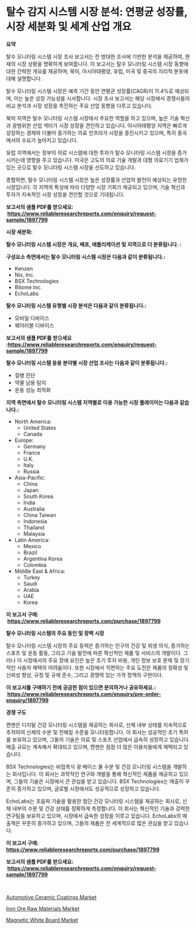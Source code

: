 <p><h1>탈수 감지 시스템 시장 분석: 연평균 성장률, 시장 세분화 및 세계 산업 개요</h1></p><p><strong>요약</strong></p>
<p><p>탈수 모니터링 시스템 시장 조사 보고서는 전 방대한 조사에 기반한 분석을 제공하여, 현재의 시장 상황을 명확하게 보여줍니다. 이 보고서는 탈수 모니터링 시스템 시장 동향에 대한 간략한 개요를 제공하며, 북미, 아시아태평양, 유럽, 미국 및 중국의 지리적 분포에 대해 설명합니다.</p><p>탈수 모니터링 시스템 시장은 예측 기간 동안 연평균 성장률(CAGR)이 11.4%로 예상되며, 이는 높은 성장 가능성을 시사합니다. 시장 조사 보고서는 해당 시장에서 경쟁사들의 비교 분석과 시장 성장을 촉진하는 주요 산업 동향을 다루고 있습니다.</p><p>북미 지역은 탈수 모니터링 시스템 시장에서 주요한 역할을 하고 있으며, 높은 기술 혁신과 광범위한 산업 섹터가 시장 성장을 견인하고 있습니다. 아시아태평양 지역은 빠르게 성장하는 경제와 더불어 증가하는 의료 인프라가 시장을 증진시키고 있으며, 특히 중국에서의 수요가 높아지고 있습니다.</p><p>유럽 지역에서는 정부의 의료 시스템에 대한 투자가 탈수 모니터링 시스템 시장을 증가시키는데 영향을 주고 있습니다. 미국은 고도의 의료 기술 개발과 대형 의료기기 업체가 있는 곳으로 탈수 모니터링 시스템 시장을 선도하고 있습니다.</p><p>종합하면, 탈수 모니터링 시스템 시장은 높은 성장률과 산업의 발전이 예상되는 유망한 시장입니다. 각 지역의 특성에 따라 다양한 시장 기회가 제공되고 있으며, 기술 혁신과 투자가 지속적인 시장 성장을 견인할 것으로 기대됩니다.</p></p>
<p><strong>보고서의 샘플 PDF를 받으세요: &nbsp;<a href="https://www.reliableresearchreports.com/enquiry/request-sample/1897799">https://www.reliableresearchreports.com/enquiry/request-sample/1897799</a></strong></p>
<p><strong>시장 세분화:</strong></p>
<p><strong> 탈수 모니터링 시스템 시장은 개요, 배포, 애플리케이션 및 지역으로 더 분류됩니다. :</strong></p>
<p><strong>구성요소 측면에서는 탈수 모니터링 시스템 시장은 다음과 같이 분류됩니다.:</strong></p>
<p><ul><li>Kenzen</li><li>Nix, Inc.</li><li>BSX Technologies</li><li>Bitome Inc.</li><li>EchoLabs</li></ul></p>
<p><strong> 탈수 모니터링 시스템 유형별 시장 분석은 다음과 같이 분류됩니다.:</strong></p>
<p><ul><li>모바일 디바이스</li><li>웨어러블 디바이스</li></ul></p>
<p><strong>보고서의 샘플 PDF를 받으세요 :<a href="https://www.reliableresearchreports.com/enquiry/request-sample/1897799">https://www.reliableresearchreports.com/enquiry/request-sample/1897799</a></strong></p>
<p><strong> 탈수 모니터링 시스템 응용 분야별 시장 산업 조사는 다음과 같이 분류됩니다.:</strong></p>
<p><ul><li>질병 진단</li><li>약물 남용 탐지</li><li>운동 성능 최적화</li></ul></p>
<p><strong>지역 측면에서 탈수 모니터링 시스템 지역별로 이용 가능한 시장 플레이어는 다음과 같습니다.:</strong></p>
<p><ul>
    <li>
        North America:
        <ul>
            <li>United States</li>
            <li>Canada</li>
        </ul>
    </li>
    <li>
        Europe:
        <ul>
            <li>Germany</li>
            <li>France</li>
            <li>U.K.</li>
            <li>Italy</li>
            <li>Russia</li>
        </ul>
    </li>
    <li>
        Asia-Pacific:
        <ul>
            <li>China</li>
            <li>Japan</li>
            <li>South Korea</li>
            <li>India</li>
            <li>Australia</li>
            <li>China Taiwan</li>
            <li>Indonesia</li>
            <li>Thailand</li>
            <li>Malaysia</li>
        </ul>
    </li>
    <li>
        Latin America:
        <ul>
            <li>Mexico</li>
            <li>Brazil</li>
            <li>Argentina Korea</li>
            <li>Colombia</li>
        </ul>
    </li>
    <li>
        Middle East & Africa:
        <ul>
            <li>Turkey</li>
            <li>Saudi</li>
            <li>Arabia</li>
            <li>UAE</li>
            <li>Korea</li>
        </ul>
    </li>
    </ul></p>
<p><strong>이 보고서 구매: &nbsp;<a href="https://www.reliableresearchreports.com/purchase/1897799">https://www.reliableresearchreports.com/purchase/1897799</a></strong></p>
<p><strong>탈수 모니터링 시스템의 주요 동인 및 장벽 시장</strong></p>
<p><p>탈수 모니터링 시스템 시장의 주요 동력은 증가하는 인구의 건강 및 위생 의식, 증가하는 스포츠 및 운동 활동, 그리고 기술 발전에 따른 혁신적인 제품 및 서비스의 개발이다. 그러나 이 시장에서의 주요 장애 요인은 높은 초기 투자 비용, 개인 정보 보호 문제 및 장기적인 사용자 채택의 어려움이다. 또한 시장에서 직면하는 주요 도전은 제품의 정확성 및 신뢰성 향상, 규정 및 규제 준수, 그리고 경쟁력 있는 가격 정책의 구현이다.</p></p>
<p><strong>이 보고서를 구매하기 전에 궁금한 점이 있으면 문의하거나 공유하세요.: &nbsp;<a href="https://www.reliableresearchreports.com/enquiry/pre-order-enquiry/1897799">https://www.reliableresearchreports.com/enquiry/pre-order-enquiry/1897799</a></strong></p>
<p><strong>경쟁 구도</strong></p>
<p><p>켄젠은 디지털 건강 모니터링 시스템을 제공하는 회사로, 신체 내부 상태를 지속적으로 추적하여 신체의 수분 및 전해질 수준을 모니터링합니다. 이 회사는 성공적인 초기 특허를 보유하고 있으며, 그들의 기술은 의료 및 스포츠 산업에서 급속히 성장하고 있습니다. 매출 규모는 계속해서 확대되고 있으며, 켄젠은 점점 더 많은 이용자들에게 채택되고 있습니다.</p><p>BSX Technologies는 비접촉식 광 베이스 물 수분 및 건강 모니터링 시스템을 개발하는 회사입니다. 이 회사는 과학적인 연구와 개발을 통해 혁신적인 제품을 제공하고 있으며, 그들의 기술은 시장에서 큰 관심을 받고 있습니다. BSX Technologies는 매출이 꾸준히 증가하고 있으며, 글로벌 시장에서도 성공적으로 성장하고 있습니다.</p><p>EchoLabs는 초음파 기술을 활용한 첨단 건강 모니터링 시스템을 제공하는 회사로, 신체 내부의 수분 및 건강 상태를 정확하게 측정합니다. 이 회사는 혁신적인 기술과 강력한 연구팀을 보유하고 있으며, 시장에서 급속한 성장을 이루고 있습니다. EchoLabs의 매출액은 꾸준히 증가하고 있으며, 그들의 제품은 전 세계적으로 많은 관심을 받고 있습니다.</p></p>
<p><strong>이 보고서 구매: &nbsp; <a href="https://www.reliableresearchreports.com/purchase/1897799">https://www.reliableresearchreports.com/purchase/1897799</a></strong></p>
<p><strong>보고서의 샘플 PDF를 받으세요: &nbsp;<a href="https://www.reliableresearchreports.com/enquiry/request-sample/1897799">https://www.reliableresearchreports.com/enquiry/request-sample/1897799</a></strong><strong></strong></p>
<p>&nbsp;</p>
<p><p><a href="https://github.com/lubmix/Market-Research-Report-List-1/blob/main/automotive-ceramic-coatings-market.md">Automotive Ceramic Coatings Market</a></p><p><a href="https://github.com/joannagoyvaerts/Market-Research-Report-List-1/blob/main/iron-ore-raw-materials-market.md">Iron Ore Raw Materials Market</a></p><p><a href="https://github.com/Hazelklievgspy6vdcsmu106w/Market-Research-Report-List-1/blob/main/magnetic-white-board-market.md">Magnetic White Board Market</a></p></p>